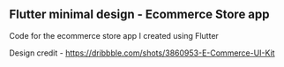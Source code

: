 ## Flutter minimal design - Ecommerce Store app

Code for the ecommerce store app I created using Flutter

Design credit - https://dribbble.com/shots/3860953-E-Commerce-UI-Kit



